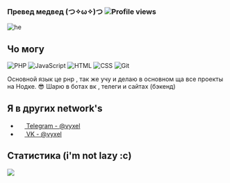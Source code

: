 ### Превед медвед (つ✧ω✧)つ ![Profile views](https://gpvc.arturio.dev/FunnyRain)

![he](he.gif)

## Чо могу

![PHP](https://img.shields.io/badge/-PHP-%230075a8?logo=PHP&logoColor=white&style=flat-square) ![JavaScript](https://img.shields.io/badge/-JavaScript-%23e9d54c?logo=javascript&logoColor=white&style=flat-square) ![HTML](https://img.shields.io/badge/-HTML-%23de4b25?logo=html5&logoColor=white&style=flat-square) ![CSS](https://img.shields.io/badge/-CSS-%230174b8?logo=css3&logoColor=white&style=flat-square) ![Git](https://img.shields.io/badge/-Git-%23ea4f32?logo=git&logoColor=white&style=flat-square)

Основной язык це рнр , так же учу и делаю в основном ща все проекты на Нодке. :sunglasses: Шарю в ботах вк , телеги и сайтах (бэкенд) 

## Я в других network's
- <a href="https://t.me/vyxel"><img src="https://upload.wikimedia.org/wikipedia/commons/thumb/8/82/Telegram_logo.svg/768px-Telegram_logo.svg.png" width=16 height=16 /> Telegram - @vyxel</a>
- <a href="https://vk.com/vyxel"><img src="https://upload.wikimedia.org/wikipedia/commons/thumb/2/21/VK.com-logo.svg/1024px-VK.com-logo.svg.png" width=16 height=16 /> VK - @vyxel</a>

## Статистика (i'm not lazy :c)
<img src="https://github-readme-stats.vercel.app/api?username=FunnyRain&show_icons=true&count_private=true">